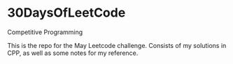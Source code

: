 # 30DaysOfLeetCode
Competitive Programming

This is the repo for the May Leetcode challenge. Consists of my solutions in CPP, as well as some notes for my reference. 



